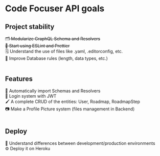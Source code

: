 # Code Focuser API goals

## Project stability

~~🗂 Modularize GraphQL Schema and Resolvers~~ <br>
~~💅 Start using ESLint and Prettier~~ <br>
🗒 Understand the use of files like .yaml, .editorconfig, etc. <br>
🔐 Improve Database rules (length, data types, etc.) <br>
<br>

## Features

🤖 Automatically import Schemas and Resolvers <br>
🔑 Login system with JWT <br>
🖌 A complete CRUD of the entities: User, Roadmap, RoadmapStep <br>
📷 Make a Profile Picture system (files management in Backend) <br>
<br>

## Deploy

🌿 Understand differences between development/production environments <br>
⚙️ Deploy it on Heroku

